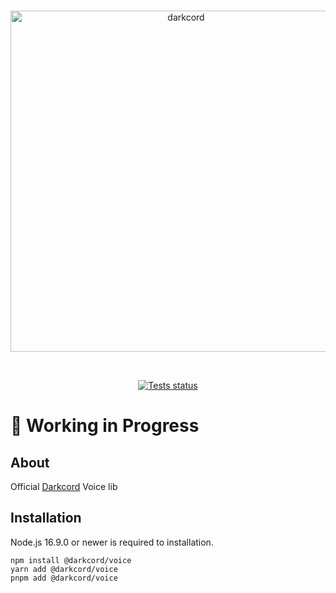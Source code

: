<div align="center">
	<br />
    	<p>
		<img src="https://media.discordapp.net/attachments/903700220259487767/1068157409576615946/darkcord-voice.png" width="546" alt="darkcord" />
	</p>
    <br />
    	<p>
		<a href="https://github.com/denkylabs/darkcord/actions"><img src="https://github.com/denkylabs/darkcord/actions/workflows/tests.yml/badge.svg" alt="Tests status" /></a>
	</p>
</div>

# 🚧 Working in Progress

## About
Official [Darkcord](https://github.com/JustAWaifuHunter/darkcord) Voice lib

## Installation
Node.js 16.9.0 or newer is required to installation.

```sh-session
npm install @darkcord/voice
yarn add @darkcord/voice
pnpm add @darkcord/voice
```
